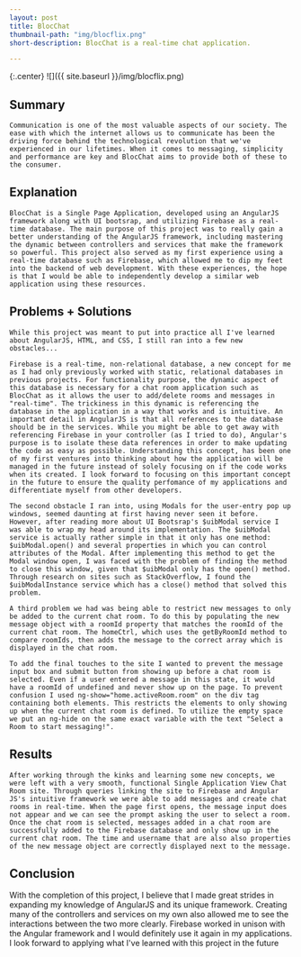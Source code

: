 ```yaml
---
layout: post
title: BlocChat
thumbnail-path: "img/blocflix.png"
short-description: BlocChat is a real-time chat application.

---
```


{:.center}
![]({{ site.baseurl }}/img/blocflix.png)

## Summary

    Communication is one of the most valuable aspects of our society. The ease with which the internet allows us to communicate has been the driving force behind the technological revolution that we've experienced in our lifetimes. When it comes to messaging, simplicity and performance are key and BlocChat aims to provide both of these to the consumer.

## Explanation

    BlocChat is a Single Page Application, developed using an AngularJS framework along with UI bootsrap, and utilizing Firebase as a real-time database. The main purpose of this project was to really gain a better understanding of the AngularJS framework, including mastering the dynamic between controllers and services that make the framework so powerful. This project also served as my first experience using a real-time database such as Firebase, which allowed me to dip my feet into the backend of web development. With these experiences, the hope is that I would be able to independently develop a similar web application using these resources.

## Problems + Solutions

    While this project was meant to put into practice all I've learned about AngularJS, HTML, and CSS, I still ran into a few new obstacles...

    Firebase is a real-time, non-relational database, a new concept for me as I had only previously worked with static, relational databases in previous projects. For functionality purpose, the dynamic aspect of this database is necessary for a chat room application such as BlocChat as it allows the user to add/delete rooms and messages in "real-time". The trickiness in this dynamic is referencing the database in the application in a way that works and is intuitive. An important detail in AngularJS is that all references to the database should be in the services. While you might be able to get away with referencing Firebase in your controller (as I tried to do), Angular's purpose is to isolate these data references in order to make updating the code as easy as possible. Understanding this concept, has been one of my first ventures into thinking about how the application will be managed in the future instead of solely focusing on if the code works when its created. I look forward to focusing on this important concept in the future to ensure the quality perfomance of my applications and differentiate myself from other developers.

    The second obstacle I ran into, using Modals for the user-entry pop up windows, seemed daunting at first having never seen it before. However, after reading more about UI Bootsrap's $uibModal service I was able to wrap my head around its implementation. The $uibModal service is actually rather simple in that it only has one method: $uibModal.open() and several properties in which you can control attributes of the Modal. After implementing this method to get the Modal window open, I was faced with the problem of finding the method to close this window, given that $uibModal only has the open() method. Through research on sites such as StackOverflow, I found the $uibModalInstance service which has a close() method that solved this problem.

    A third problem we had was being able to restrict new messages to only be added to the current chat room. To do this by populating the new message object with a roomId property that matches the roomId of the current chat room. The homeCtrl, which uses the getByRoomId method to compare roomIds, then adds the message to the correct array which is displayed in the chat room.

    To add the final touches to the site I wanted to prevent the message input box and submit button from showing up before a chat room is selected. Even if a user entered a message in this state, it would have a roomId of undefined and never show up on the page. To prevent confusion I used ng-show="home.activeRoom.room" on the div tag containing both elements. This restricts the elements to only showing up when the current chat room is defined. To utilize the empty space we put an ng-hide on the same exact variable with the text "Select a Room to start messaging!".


## Results

    After working through the kinks and learning some new concepts, we were left with a very smooth, functional Single Application View Chat Room site. Through queries linking the site to Firebase and Angular JS's intuitive framework we were able to add messages and create chat rooms in real-time. When the page first opens, the message input does not appear and we can see the prompt asking the user to select a room. Once the chat room is selected, messages added in a chat room are successfully added to the Firebase database and only show up in the current chat room. The time and username that are also also properties of the new message object are correctly displayed next to the message.


## Conclusion

   With the completion of this project, I believe that I made great strides in expanding my knowledge of AngularJS and its unique framework. Creating many of the controllers and services on my own also allowed me to see the interactions between the two more clearly. Firebase worked in unison with the Angular framework and I would definitely use it again in my applications. I look forward to applying what I've learned with this project in the future
